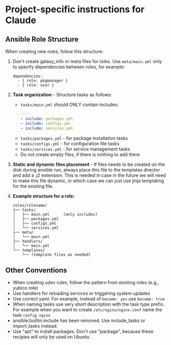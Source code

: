 # Project-specific instructions for Claude

## Ansible Role Structure

When creating new roles, follow this structure:

1. Don't create galaxy_info or meta files for roles. Use `meta/main.yml` only to specify dependencies between roles, for example:
    ```
    dependencies:
      - { role: pkgmanager }
      - { role: user }
    ```

2. **Task organization** - Structure tasks as follows:
   - `tasks/main.yml` should ONLY contain includes:
     ```yaml
     ---
     - include: packages.yml
     - include: configs.yml
     - include: services.yml
     ```
   - `tasks/packages.yml` - for package installation tasks
   - `tasks/configs.yml` - for configuration file tasks
   - `tasks/services.yml` - for service management tasks
   - Do not create empty files, if there is nothing to add there

3. **Static and dynamic files placement** - If files needs to be created on the disk during
   ansible run, always place this file to the templates director and add a .j2
   extension. This is needed in case in the future we will need to make this
   file dynamic, in which case we can just use jinja templating for the
   existing file.

4. **Example structure for a role:**
   ```
   roles/rolename/
   ├── tasks/
   │   ├── main.yml      (only includes)
   │   ├── packages.yml
   │   ├── configs.yml
   │   └── services.yml
   ├── meta/
   │   └── main.yml
   ├── handlers/
   │   └── main.yml
   └── templates/
       └── (template files as needed)
   ```

## Other Conventions

- When creating udev rules, follow the pattern from existing roles (e.g., yubico role)
- Use handlers for reloading services or triggering system updates
- Use correct yaml. For example, instead of `become: yes` use `become: true`
- When naming tasks use very short description with the task type prefix. For example when you want to create `/etc/nginx/nginx.conf` name the task `config nginx`
- ansible.builtin.include has been removed. Use include_tasks or import_tasks instead.
- Use "apt" to install packages. Don't use "package", because these recipies will only be used on Ubuntu
